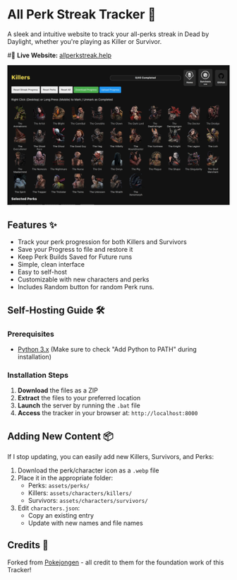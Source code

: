 # All Perk Streak Tracker 🌟

A sleek and intuitive website to track your all-perks streak in Dead by Daylight, whether you're playing as Killer or Survivor.

#🔗 **Live Website:** [allperkstreak.help](https://www.allperkstreak.help)

![DBD Perk Streak Tracker Preview](preview.jpg)

## Features ✨
- Track your perk progression for both Killers and Survivors
- Save your Progress to file and restore it
- Keep Perk Builds Saved for Future runs
- Simple, clean interface
- Easy to self-host
- Customizable with new characters and perks
- Includes Random button for random Perk runs.

## Self-Hosting Guide 🛠️

### Prerequisites
- [Python 3.x](https://www.python.org/downloads/) (Make sure to check "Add Python to PATH" during installation)

### Installation Steps
1. **Download** the files as a ZIP
2. **Extract** the files to your preferred location
3. **Launch** the server by running the `.bat` file
4. **Access** the tracker in your browser at: `http://localhost:8000`

## Adding New Content 📦
If I stop updating, you can easily add new Killers, Survivors, and Perks:

1. Download the perk/character icon as a `.webp` file
2. Place it in the appropriate folder:
   - Perks: `assets/perks/`
   - Killers: `assets/characters/killers/`
   - Survivors: `assets/characters/survivors/`
3. Edit `characters.json`:
   - Copy an existing entry
   - Update with new names and file names

## Credits 🙏
Forked from [Pokejongen](https://github.com/Pokejongen) - all credit to them for the foundation work of this Tracker!
